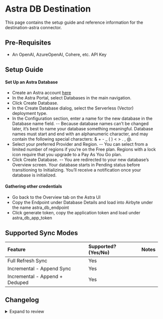 # Astra DB Destination

This page contains the setup guide and reference information for the destination-astra connector.

## Pre-Requisites

- An OpenAI, AzureOpenAI, Cohere, etc. API Key

## Setup Guide

#### Set Up an Astra Database

- Create an Astra account [here](https://astra.datastax.com/signup)
- In the Astra Portal, select Databases in the main navigation.
- Click Create Database.
- In the Create Database dialog, select the Serverless (Vector) deployment type.
- In the Configuration section, enter a name for the new database in the Database name field.
  -- Because database names can’t be changed later, it’s best to name your database something meaningful. Database names must start and end with an alphanumeric character, and may contain the following special characters: & + - \_ ( ) < > . , @.
- Select your preferred Provider and Region.
  -- You can select from a limited number of regions if you’re on the Free plan. Regions with a lock icon require that you upgrade to a Pay As You Go plan.
- Click Create Database.
  -- You are redirected to your new database’s Overview screen. Your database starts in Pending status before transitioning to Initializing. You’ll receive a notification once your database is initialized.

#### Gathering other credentials

- Go back to the Overview tab on the Astra UI
- Copy the Endpoint under Database Details and load into Airbyte under the name astra_db_endpoint
- Click generate token, copy the application token and load under astra_db_app_token

## Supported Sync Modes

| Feature                        | Supported?\(Yes/No\) | Notes |
| :----------------------------- | :------------------- | :---- |
| Full Refresh Sync              | Yes                  |       |
| Incremental - Append Sync      | Yes                  |       |
| Incremental - Append + Deduped | Yes                  |       |


## Changelog

<details>
  <summary>Expand to review</summary>

| Version | Date       | Pull Request | Subject                                                   |
|:--------| :--------- | :----------- |:----------------------------------------------------------|
| 0.1.45 | 2025-05-10 | [57133](https://github.com/airbytehq/airbyte/pull/57133) | Update dependencies |
| 0.1.44 | 2025-03-29 | [56606](https://github.com/airbytehq/airbyte/pull/56606) | Update dependencies |
| 0.1.43 | 2025-03-22 | [56098](https://github.com/airbytehq/airbyte/pull/56098) | Update dependencies |
| 0.1.42 | 2025-03-08 | [55394](https://github.com/airbytehq/airbyte/pull/55394) | Update dependencies |
| 0.1.41 | 2025-03-01 | [54871](https://github.com/airbytehq/airbyte/pull/54871) | Update dependencies |
| 0.1.40 | 2025-02-22 | [54244](https://github.com/airbytehq/airbyte/pull/54244) | Update dependencies |
| 0.1.39 | 2025-02-15 | [53883](https://github.com/airbytehq/airbyte/pull/53883) | Update dependencies |
| 0.1.38 | 2025-02-08 | [53388](https://github.com/airbytehq/airbyte/pull/53388) | Update dependencies |
| 0.1.37 | 2025-02-01 | [52943](https://github.com/airbytehq/airbyte/pull/52943) | Update dependencies |
| 0.1.36 | 2025-01-25 | [52179](https://github.com/airbytehq/airbyte/pull/52179) | Update dependencies |
| 0.1.35 | 2025-01-11 | [51295](https://github.com/airbytehq/airbyte/pull/51295) | Update dependencies |
| 0.1.34 | 2025-01-04 | [50910](https://github.com/airbytehq/airbyte/pull/50910) | Update dependencies |
| 0.1.33 | 2024-12-28 | [50446](https://github.com/airbytehq/airbyte/pull/50446) | Update dependencies |
| 0.1.32 | 2024-12-21 | [50213](https://github.com/airbytehq/airbyte/pull/50213) | Update dependencies |
| 0.1.31 | 2024-12-14 | [49288](https://github.com/airbytehq/airbyte/pull/49288) | Update dependencies |
| 0.1.30 | 2024-11-25 | [48674](https://github.com/airbytehq/airbyte/pull/48674) | Update dependencies |
| 0.1.29 | 2024-10-29 | [47105](https://github.com/airbytehq/airbyte/pull/47105) | Update dependencies |
| 0.1.28 | 2024-10-12 | [46857](https://github.com/airbytehq/airbyte/pull/46857) | Update dependencies |
| 0.1.27 | 2024-10-05 | [46402](https://github.com/airbytehq/airbyte/pull/46402) | Update dependencies |
| 0.1.26 | 2024-09-28 | [46179](https://github.com/airbytehq/airbyte/pull/46179) | Update dependencies |
| 0.1.25 | 2024-09-21 | [45829](https://github.com/airbytehq/airbyte/pull/45829) | Update dependencies |
| 0.1.24 | 2024-09-14 | [45498](https://github.com/airbytehq/airbyte/pull/45498) | Update dependencies |
| 0.1.23 | 2024-09-07 | [45330](https://github.com/airbytehq/airbyte/pull/45330) | Update dependencies |
| 0.1.22 | 2024-08-31 | [44983](https://github.com/airbytehq/airbyte/pull/44983) | Update dependencies |
| 0.1.21 | 2024-08-24 | [44700](https://github.com/airbytehq/airbyte/pull/44700) | Update dependencies |
| 0.1.20 | 2024-08-22 | [44530](https://github.com/airbytehq/airbyte/pull/44530) | Update test dependencies |
| 0.1.19 | 2024-08-17 | [44319](https://github.com/airbytehq/airbyte/pull/44319) | Update dependencies |
| 0.1.18 | 2024-08-12 | [43811](https://github.com/airbytehq/airbyte/pull/43811) | Update dependencies |
| 0.1.17 | 2024-08-10 | [43598](https://github.com/airbytehq/airbyte/pull/43598) | Update dependencies |
| 0.1.16 | 2024-08-03 | [43075](https://github.com/airbytehq/airbyte/pull/43075) | Update dependencies |
| 0.1.15 | 2024-07-27 | [42805](https://github.com/airbytehq/airbyte/pull/42805) | Update dependencies |
| 0.1.14 | 2024-07-20 | [42251](https://github.com/airbytehq/airbyte/pull/42251) | Update dependencies |
| 0.1.13 | 2024-07-13 | [41698](https://github.com/airbytehq/airbyte/pull/41698) | Update dependencies |
| 0.1.12 | 2024-07-10 | [41451](https://github.com/airbytehq/airbyte/pull/41451) | Update dependencies |
| 0.1.11 | 2024-07-09 | [41095](https://github.com/airbytehq/airbyte/pull/41095) | Update dependencies |
| 0.1.10 | 2024-07-06 | [40779](https://github.com/airbytehq/airbyte/pull/40779) | Update dependencies |
| 0.1.9 | 2024-06-29 | [40626](https://github.com/airbytehq/airbyte/pull/40626) | Update dependencies |
| 0.1.8 | 2024-06-27 | [40215](https://github.com/airbytehq/airbyte/pull/40215) | Replaced deprecated AirbyteLogger with logging.Logger |
| 0.1.7 | 2024-06-25 | [40467](https://github.com/airbytehq/airbyte/pull/40467) | Update dependencies |
| 0.1.6 | 2024-06-22 | [40162](https://github.com/airbytehq/airbyte/pull/40162) | Update dependencies |
| 0.1.5 | 2024-06-06 | [39198](https://github.com/airbytehq/airbyte/pull/39198) | [autopull] Upgrade base image to v1.2.2 |
| 0.1.4   | 2024-05-16 | #38181       | Add explicit projection when reading from Astra DB        |
| 0.1.3   | 2024-04-19 | #37405       | Add "airbyte" user-agent in the HTTP requests to Astra DB |
| 0.1.2   | 2024-04-15 |              | Moved to Poetry; Updated CDK & pytest versions            |
| 0.1.1   | 2024-01-26 |              | DS Branding Update                                        |
| 0.1.0   | 2024-01-08 |              | Initial Release                                           |

</details>
